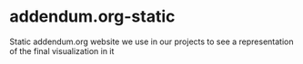 # addendum.org-static
Static addendum.org website we use in our projects to see a representation of the final visualization in it
